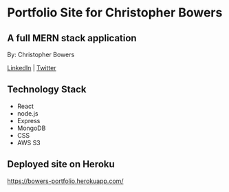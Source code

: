 # Portfolio Site for Christopher Bowers
## A full MERN stack application
By: Christopher Bowers

[LinkedIn](https://linkedin.com/in/christopher-bowers-dev) | [Twitter](https://twitter.com/chrisipedia)

## Technology Stack

 - React
 - node.js
 - Express
 - MongoDB
 - CSS
 - AWS S3


## Deployed site on Heroku

<https://bowers-portfolio.herokuapp.com/>
